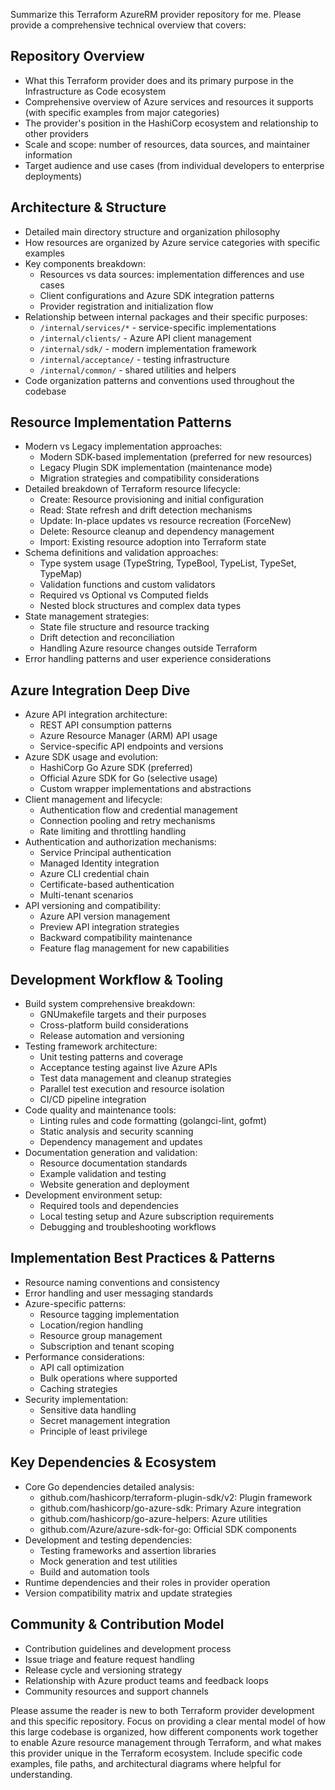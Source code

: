 Summarize this Terraform AzureRM provider repository for me. Please provide a comprehensive technical overview that covers:

## Repository Overview
- What this Terraform provider does and its primary purpose in the Infrastructure as Code ecosystem
- Comprehensive overview of Azure services and resources it supports (with specific examples from major categories)
- The provider's position in the HashiCorp ecosystem and relationship to other providers
- Scale and scope: number of resources, data sources, and maintainer information
- Target audience and use cases (from individual developers to enterprise deployments)

## Architecture & Structure
- Detailed main directory structure and organization philosophy
- How resources are organized by Azure service categories with specific examples
- Key components breakdown:
  - Resources vs data sources: implementation differences and use cases
  - Client configurations and Azure SDK integration patterns
  - Provider registration and initialization flow
- Relationship between internal packages and their specific purposes:
  - `/internal/services/*` - service-specific implementations
  - `/internal/clients/` - Azure API client management
  - `/internal/sdk/` - modern implementation framework
  - `/internal/acceptance/` - testing infrastructure
  - `/internal/common/` - shared utilities and helpers
- Code organization patterns and conventions used throughout the codebase

## Resource Implementation Patterns
- Modern vs Legacy implementation approaches:
  - Modern SDK-based implementation (preferred for new resources)
  - Legacy Plugin SDK implementation (maintenance mode)
  - Migration strategies and compatibility considerations
- Detailed breakdown of Terraform resource lifecycle:
  - Create: Resource provisioning and initial configuration
  - Read: State refresh and drift detection mechanisms
  - Update: In-place updates vs resource recreation (ForceNew)
  - Delete: Resource cleanup and dependency management
  - Import: Existing resource adoption into Terraform state
- Schema definitions and validation approaches:
  - Type system usage (TypeString, TypeBool, TypeList, TypeSet, TypeMap)
  - Validation functions and custom validators
  - Required vs Optional vs Computed fields
  - Nested block structures and complex data types
- State management strategies:
  - State file structure and resource tracking
  - Drift detection and reconciliation
  - Handling Azure resource changes outside Terraform
- Error handling patterns and user experience considerations

## Azure Integration Deep Dive
- Azure API integration architecture:
  - REST API consumption patterns
  - Azure Resource Manager (ARM) API usage
  - Service-specific API endpoints and versions
- Azure SDK usage and evolution:
  - HashiCorp Go Azure SDK (preferred)
  - Official Azure SDK for Go (selective usage)
  - Custom wrapper implementations and abstractions
- Client management and lifecycle:
  - Authentication flow and credential management
  - Connection pooling and retry mechanisms
  - Rate limiting and throttling handling
- Authentication and authorization mechanisms:
  - Service Principal authentication
  - Managed Identity integration
  - Azure CLI credential chain
  - Certificate-based authentication
  - Multi-tenant scenarios
- API versioning and compatibility:
  - Azure API version management
  - Preview API integration strategies
  - Backward compatibility maintenance
  - Feature flag management for new capabilities

## Development Workflow & Tooling
- Build system comprehensive breakdown:
  - GNUmakefile targets and their purposes
  - Cross-platform build considerations
  - Release automation and versioning
- Testing framework architecture:
  - Unit testing patterns and coverage
  - Acceptance testing against live Azure APIs
  - Test data management and cleanup strategies
  - Parallel test execution and resource isolation
  - CI/CD pipeline integration
- Code quality and maintenance tools:
  - Linting rules and code formatting (golangci-lint, gofmt)
  - Static analysis and security scanning
  - Dependency management and updates
- Documentation generation and validation:
  - Resource documentation standards
  - Example validation and testing
  - Website generation and deployment
- Development environment setup:
  - Required tools and dependencies
  - Local testing setup and Azure subscription requirements
  - Debugging and troubleshooting workflows

## Implementation Best Practices & Patterns
- Resource naming conventions and consistency
- Error handling and user messaging standards
- Azure-specific patterns:
  - Resource tagging implementation
  - Location/region handling
  - Resource group management
  - Subscription and tenant scoping
- Performance considerations:
  - API call optimization
  - Bulk operations where supported
  - Caching strategies
- Security implementation:
  - Sensitive data handling
  - Secret management integration
  - Principle of least privilege

## Key Dependencies & Ecosystem
- Core Go dependencies detailed analysis:
  - github.com/hashicorp/terraform-plugin-sdk/v2: Plugin framework
  - github.com/hashicorp/go-azure-sdk: Primary Azure integration
  - github.com/hashicorp/go-azure-helpers: Azure utilities
  - github.com/Azure/azure-sdk-for-go: Official SDK components
- Development and testing dependencies:
  - Testing frameworks and assertion libraries
  - Mock generation and test utilities
  - Build and automation tools
- Runtime dependencies and their roles in provider operation
- Version compatibility matrix and update strategies

## Community & Contribution Model
- Contribution guidelines and development process
- Issue triage and feature request handling
- Release cycle and versioning strategy
- Relationship with Azure product teams and feedback loops
- Community resources and support channels

Please assume the reader is new to both Terraform provider development and this specific repository. Focus on providing a clear mental model of how this large codebase is organized, how different components work together to enable Azure resource management through Terraform, and what makes this provider unique in the Terraform ecosystem. Include specific code examples, file paths, and architectural diagrams where helpful for understanding.
